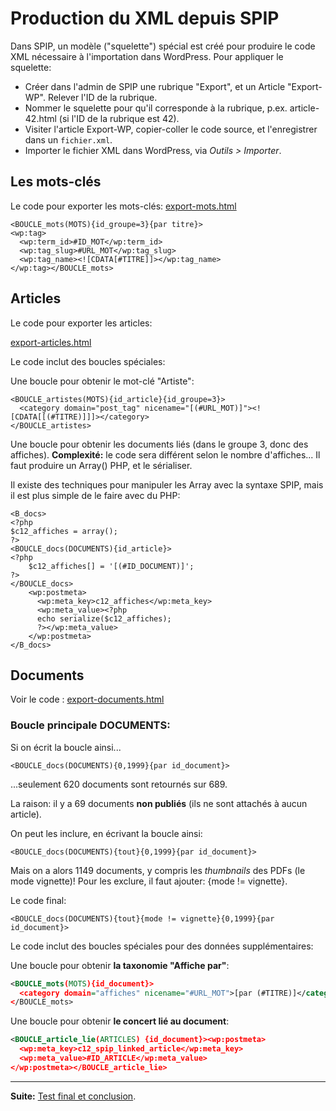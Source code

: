 # Production du XML depuis SPIP

Dans SPIP, un modèle ("squelette") spécial est créé pour produire le code XML nécessaire à l'importation dans WordPress. Pour appliquer le squelette:

- Créer dans l'admin de SPIP une rubrique "Export", et un Article "Export-WP". Relever l'ID de la rubrique.
- Nommer le squelette pour qu'il corresponde à la rubrique, p.ex. article-42.html (si l'ID de la rubrique est 42).
- Visiter l'article Export-WP, copier-coller le code source, et l'enregistrer dans un `fichier.xml`.
- Importer le fichier XML dans WordPress, via *Outils > Importer*.

## Les mots-clés

Le code pour exporter les mots-clés: [export-mots.html](https://github.com/cave12/migration-spip-wp/blob/master/code-spip/export-mots.html)

```
<BOUCLE_mots(MOTS){id_groupe=3}{par titre}>
<wp:tag>
  <wp:term_id>#ID_MOT</wp:term_id>
  <wp:tag_slug>#URL_MOT</wp:tag_slug>
  <wp:tag_name><![CDATA[#TITRE]]></wp:tag_name>
</wp:tag></BOUCLE_mots>
```

## Articles

Le code pour exporter les articles:

[export-articles.html](https://github.com/cave12/migration-spip-wp/blob/master/code-spip/export-articles.html)

Le code inclut des boucles spéciales:

Une boucle pour obtenir le mot-clé "Artiste":

```
<BOUCLE_artistes(MOTS){id_article}{id_groupe=3}>
  <category domain="post_tag" nicename="[(#URL_MOT)]"><![CDATA[[(#TITRE)]]]></category>
</BOUCLE_artistes>
```

Une boucle pour obtenir les documents liés (dans le groupe 3, donc des affiches). **Complexité:** le code sera différent selon le nombre d'affiches... Il faut produire un Array() PHP, et le sérialiser.

Il existe des techniques pour manipuler les Array avec la syntaxe SPIP, mais il est plus simple de le faire avec du PHP:

```
<B_docs>
<?php
$c12_affiches = array();
?>
<BOUCLE_docs(DOCUMENTS){id_article}>
<?php
	$c12_affiches[] = '[(#ID_DOCUMENT)]';
?>
</BOUCLE_docs>
	<wp:postmeta>
	  <wp:meta_key>c12_affiches</wp:meta_key>
	  <wp:meta_value><?php
	  echo serialize($c12_affiches); 
	  ?></wp:meta_value>
	</wp:postmeta>
</B_docs>
``` 


## Documents

Voir le code : [export-documents.html](https://github.com/cave12/migration-spip-wp/blob/master/code-spip/export-documents.html)

### Boucle principale DOCUMENTS:

Si on écrit la boucle ainsi...

```
<BOUCLE_docs(DOCUMENTS){0,1999}{par id_document}>
```

...seulement 620 documents sont retournés sur 689.

La raison: il y a 69 documents **non publiés** (ils ne sont attachés à aucun article).

On peut les inclure, en écrivant la boucle ainsi:

```
<BOUCLE_docs(DOCUMENTS){tout}{0,1999}{par id_document}>
```

Mais on a alors 1149 documents, y compris les *thumbnails* des PDFs (le mode vignette)! Pour les exclure, il faut ajouter: {mode != vignette}. 

Le code final:

```
<BOUCLE_docs(DOCUMENTS){tout}{mode != vignette}{0,1999}{par id_document}>
```

Le code inclut des boucles spéciales pour des données supplémentaires:

Une boucle pour obtenir **la taxonomie "Affiche par"**:

```xml
<BOUCLE_mots(MOTS){id_document}>
  <category domain="affiches" nicename="#URL_MOT">[par (#TITRE)]</category>
</BOUCLE_mots>
```

Une boucle pour obtenir **le concert lié au document**:

```xml
<BOUCLE_article_lie(ARTICLES) {id_document}><wp:postmeta>
  <wp:meta_key>c12_spip_linked_article</wp:meta_key>
  <wp:meta_value>#ID_ARTICLE</wp:meta_value>
</wp:postmeta></BOUCLE_article_lie>
```

***

**Suite:** [Test final et conclusion](test-et-conclusion.md).